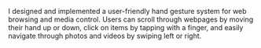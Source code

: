 I designed and implemented a user-friendly hand gesture system for web browsing and media control. Users can scroll through webpages by moving their hand up or down, click on items by tapping with a finger, and easily navigate through photos and videos by swiping left or right.
